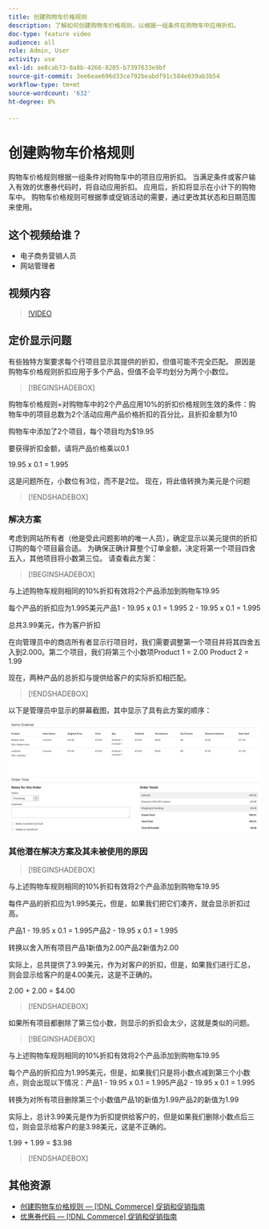 ```yaml
---
title: 创建购物车价格规则
description: 了解如何创建购物车价格规则，以根据一组条件在购物车中应用折扣。
doc-type: feature video
audience: all
role: Admin, User
activity: use
exl-id: ae8cab73-8a8b-4266-8205-b7397633e9bf
source-git-commit: 3ee6eae696d33ce792beabdf91c584e039ab3b54
workflow-type: tm+mt
source-wordcount: '632'
ht-degree: 0%

---
```


# 创建购物车价格规则

购物车价格规则根据一组条件对购物车中的项目应用折扣。 当满足条件或客户输入有效的优惠券代码时，将自动应用折扣。 应用后，折扣将显示在小计下的购物车中。 购物车价格规则可根据季或促销活动的需要，通过更改其状态和日期范围来使用。

## 这个视频给谁？

- 电子商务营销人员
- 网站管理者

## 视频内容

>[!VIDEO](https://video.tv.adobe.com/v/343835?quality=12&learn=on)

## 定价显示问题

有些独特方案要求每个行项目显示其提供的折扣，但值可能不完全匹配。 原因是购物车价格规则折扣应用于多个产品，但值不会平均划分为两个小数位。

>[!BEGINSHADEBOX]

购物车价格规则=对购物车中的2个产品应用10%的折扣价格规则生效的条件：购物车中的项目总数为2个活动应用产品价格折扣的百分比，且折扣金额为10

购物车中添加了2个项目，每个项目均为$19.95

要获得折扣金额，请将产品价格乘以0.1

19.95 x 0.1 = 1.995

这是问题所在，小数位有3位，而不是2位。 现在，将此值转换为美元是个问题

>[!ENDSHADEBOX]

### 解决方案

考虑到网站所有者（他是受此问题影响的唯一人员），确定显示以美元提供的折扣订购的每个项目最合适。 为确保正确计算整个订单金额，决定将第一个项目四舍五入，其他项目将小数第三位。 请查看此方案：

>[!BEGINSHADEBOX]

与上述购物车规则相同的10%折扣有效将2个产品添加到购物车19.95

每个产品的折扣应为1.995美元产品1 - 19.95 x 0.1 = 1.995 2 - 19.95 x 0.1 = 1.995

总共3.99美元，作为客户折扣

在向管理员中的商店所有者显示行项目时，我们需要调整第一个项目并将其四舍五入到2.000。第二个项目，我们将第三个小数项Product 1 = 2.00 Product 2 = 1.99

现在，两种产品的总折扣与提供给客户的实际折扣相匹配。
>[!ENDSHADEBOX]

以下是管理员中显示的屏幕截图，其中显示了具有此方案的顺序：

![显示具有不同值的已排序项目的管理员视图](../assets/commerce-admin-cart-price-rule-values-different.png)

### 其他潜在解决方案及其未被使用的原因

>[!BEGINSHADEBOX]

与上述购物车规则相同的10%折扣有效将2个产品添加到购物车19.95

每件产品的折扣应为1.995美元，但是，如果我们把它们凑齐，就会显示折扣过高。

产品1 - 19.95 x 0.1 = 1.995产品2 - 19.95 x 0.1 = 1.995

转换以舍入所有项目产品1新值为2.00产品2新值为2.00

实际上，总共提供了3.99美元，作为对客户的折扣，但是，如果我们进行汇总，则会显示给客户的是4.00美元，这是不正确的。

2.00 + 2.00 = $4.00

>[!ENDSHADEBOX]

如果所有项目都删除了第三位小数，则显示的折扣会太少，这就是类似的问题。

>[!BEGINSHADEBOX]

与上述购物车规则相同的10%折扣有效将2个产品添加到购物车19.95

每个产品的折扣应为1.995美元，但是，如果我们只是将小数点减到第三个小数点，则会出现以下情况：产品1 - 19.95 x 0.1 = 1.995产品2 - 19.95 x 0.1 = 1.995

转换为对所有项目删除第三个小数值产品1的新值为1.99产品2的新值为1.99

实际上，总计3.99美元是作为折扣提供给客户的，但是如果我们删除小数点后三位，则会显示给客户的是3.98美元，这是不正确的。

1.99 + 1.99 = $3.98

>[!ENDSHADEBOX]


## 其他资源

- [创建购物车价格规则 —  [!DNL Commerce] 促销和促销指南](https://experienceleague.adobe.com/docs/commerce-admin/marketing/promotions/cart-rules/price-rules-cart-create.html)
- [优惠券代码 —  [!DNL Commerce] 促销和促销指南](https://experienceleague.adobe.com/docs/commerce-admin/marketing/promotions/cart-rules/price-rules-cart-coupon.html)
